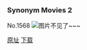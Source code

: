 ### Synonym Movies 2
No.1568
![图片不见了~~~](https://imgs.xkcd.com/comics/synonym_movies_2.png)

[原址](https://xkcd.com//1568) [下载](https://imgs.xkcd.com/comics/synonym_movies_2.png)

